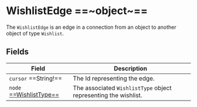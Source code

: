 # WishlistEdge ==~object~==

The `WishlistEdge` is an edge in a connection from an object to another object of type `Wishlist`.

## Fields

| Field                                         | Description                                                     |
| ----------------------------------------------| --------------------------------------------------------------- |
| `cursor`  ==String!==                         | The Id representing the edge.                                   |
| `node` [ ==WishlistType== ](wishlist-type.md) | The associated `WishlistType` object representing the wishlist. |

